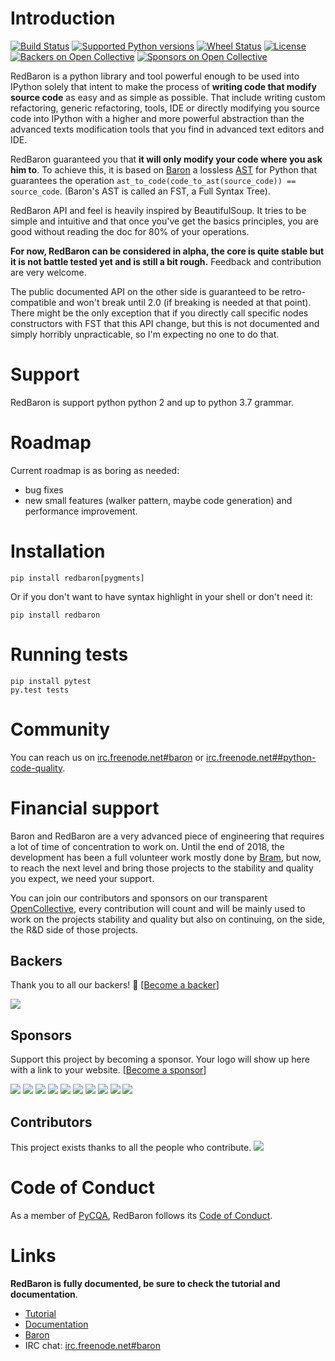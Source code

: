 Introduction
============

[![Build Status](https://travis-ci.org/Osso/redbaron.svg?branch=master)](https://travis-ci.org/Osso/redbaron) [![Supported Python versions](https://img.shields.io/badge/python-3.6+-blue)](https://pypi.python.org/pypi/redbaron/) [![Wheel Status](https://img.shields.io/pypi/wheel/redbaron.svg)](https://pypi.python.org/pypi/redbaron/) [![License](https://img.shields.io/pypi/l/redbaron.svg)](https://pypi.python.org/pypi/redbaron/)
[![Backers on Open Collective](https://opencollective.com/redbaron/backers/badge.svg)](#backers)
[![Sponsors on Open Collective](https://opencollective.com/redbaron/sponsors/badge.svg)](#sponsors)

RedBaron is a python library and tool powerful enough to be used into IPython
solely that intent to make the process of **writing code that modify source
code** as easy and as simple as possible. That include writing custom
refactoring, generic refactoring, tools, IDE or directly modifying you source
code into IPython with a higher and more powerful abstraction than the
advanced texts modification tools that you find in advanced text editors and
IDE.

RedBaron guaranteed you that **it will only modify your code where you ask him
to**. To achieve this, it is based on [Baron](https://github.com/PyCQA/baron)
a lossless [AST](https://en.wikipedia.org/wiki/Abstract_syntax_tree) for
Python that guarantees the operation <code>ast_to_code(code_to_ast(source_code)) == source_code</code>.
(Baron's AST is called an FST, a Full Syntax Tree).

RedBaron API and feel is heavily inspired by BeautifulSoup. It tries to be
simple and intuitive and that once you've get the basics principles, you are
good without reading the doc for 80% of your operations.

**For now, RedBaron can be considered in alpha, the core is quite stable but it
is not battle tested yet and is still a bit rough.** Feedback and contribution
are very welcome.

The public documented API on the other side is guaranteed to be
retro-compatible and won't break until 2.0 (if breaking is needed at that
point).
There might be the only exception that if you directly call specific nodes
constructors with FST that this API change, but this is not documented and
simply horribly unpracticable, so I'm expecting no one to do that.

Support
=======

RedBaron is support python python 2 and up to python 3.7 grammar.

Roadmap
=======

Current roadmap is as boring as needed:

* bug fixes
* new small features (walker pattern, maybe code generation) and performance improvement.

Installation
============

    pip install redbaron[pygments]

Or if you don't want to have syntax highlight in your shell or don't need it:

    pip install redbaron

Running tests
=============

    pip install pytest
    py.test tests

Community
=========

You can reach us on [irc.freenode.net#baron](https://webchat.freenode.net/?channels=%23baron) or [irc.freenode.net##python-code-quality](https://webchat.freenode.net/?channels=%23%23python-code-quality).

Financial support
=================

Baron and RedBaron are a very advanced piece of engineering that requires a lot
of time of concentration to work on. Until the end of 2018, the development
has been a full volunteer work mostly done by [Bram](https://github.com/psycojoker),
but now, to reach the next level and bring those projects to the stability and
quality you expect, we need your support.

You can join our contributors and sponsors on our transparent
[OpenCollective](https://opencollective.com/redbaron), every contribution will
count and will be mainly used to work on the projects stability and quality but
also on continuing, on the side, the R&D side of those projects.


## Backers

Thank you to all our backers! 🙏 [[Become a backer](https://opencollective.com/redbaron#backer)]

<a href="https://opencollective.com/redbaron#backers" target="_blank"><img src="https://opencollective.com/redbaron/backers.svg?width=890"></a>


## Sponsors

Support this project by becoming a sponsor. Your logo will show up here with a link to your website. [[Become a sponsor](https://opencollective.com/redbaron#sponsor)]

<a href="https://opencollective.com/redbaron/sponsor/0/website" target="_blank"><img src="https://opencollective.com/redbaron/sponsor/0/avatar.svg"></a>
<a href="https://opencollective.com/redbaron/sponsor/1/website" target="_blank"><img src="https://opencollective.com/redbaron/sponsor/1/avatar.svg"></a>
<a href="https://opencollective.com/redbaron/sponsor/2/website" target="_blank"><img src="https://opencollective.com/redbaron/sponsor/2/avatar.svg"></a>
<a href="https://opencollective.com/redbaron/sponsor/3/website" target="_blank"><img src="https://opencollective.com/redbaron/sponsor/3/avatar.svg"></a>
<a href="https://opencollective.com/redbaron/sponsor/4/website" target="_blank"><img src="https://opencollective.com/redbaron/sponsor/4/avatar.svg"></a>
<a href="https://opencollective.com/redbaron/sponsor/5/website" target="_blank"><img src="https://opencollective.com/redbaron/sponsor/5/avatar.svg"></a>
<a href="https://opencollective.com/redbaron/sponsor/6/website" target="_blank"><img src="https://opencollective.com/redbaron/sponsor/6/avatar.svg"></a>
<a href="https://opencollective.com/redbaron/sponsor/7/website" target="_blank"><img src="https://opencollective.com/redbaron/sponsor/7/avatar.svg"></a>
<a href="https://opencollective.com/redbaron/sponsor/8/website" target="_blank"><img src="https://opencollective.com/redbaron/sponsor/8/avatar.svg"></a>
<a href="https://opencollective.com/redbaron/sponsor/9/website" target="_blank"><img src="https://opencollective.com/redbaron/sponsor/9/avatar.svg"></a>

## Contributors

This project exists thanks to all the people who contribute.
<a href="https://github.com/PyCQA/redbaron/contributors"><img src="https://opencollective.com/redbaron/contributors.svg?width=890&button=false" /></a>

Code of Conduct
===============

As a member of [PyCQA](https://github.com/PyCQA), RedBaron follows its [Code of Conduct](http://meta.pycqa.org/en/latest/code-of-conduct.html).

Links
=====

**RedBaron is fully documented, be sure to check the tutorial and documentation**.

* [Tutorial](https://redbaron.readthedocs.io/en/latest/tuto.html)
* [Documentation](https://redbaron.readthedocs.io/en/latest/)
* [Baron](https://github.com/PyCQA/baron)
* IRC chat: [irc.freenode.net#baron](https://webchat.freenode.net/?channels=%23baron)
